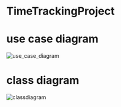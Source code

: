 # TimeTrackingProject
# use case diagram
![use_case_diagram](https://user-images.githubusercontent.com/122086208/222800379-c0214a0d-4145-4354-8141-ec8a22cc0936.png)
# class diagram
![classdiagram](https://user-images.githubusercontent.com/122086208/222801248-d4067d50-f2a5-49f4-b38f-c4f60a5a88f4.png)
